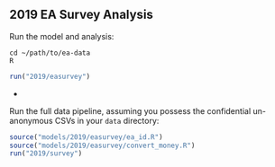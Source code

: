 ## 2019 EA Survey Analysis

Run the model and analysis:

```
cd ~/path/to/ea-data
R
```

```R
run("2019/easurvey")
```

-

Run the full data pipeline, assuming you possess the confidential un-anonymous CSVs in your `data` directory:

```R
source("models/2019/easurvey/ea_id.R")
source("models/2019/easurvey/convert_money.R")
run("2019/survey")
```
